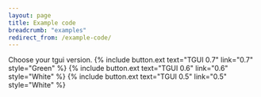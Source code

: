```yaml
---
layout: page
title: Example code
breadcrumb: "examples"
redirect_from: /example-code/
---
```

Choose your tgui version.
{% include button.ext text="TGUI 0.7" link="0.7" style="Green" %}
{% include button.ext text="TGUI 0.6" link="0.6" style="White" %}
{% include button.ext text="TGUI 0.5" link="0.5" style="White" %}
